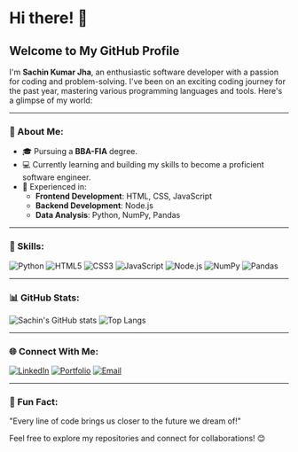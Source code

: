 # Hi there! 👋

## Welcome to My GitHub Profile

I'm **Sachin Kumar Jha**, an enthusiastic software developer with a passion for coding and problem-solving. I've been on an exciting coding journey for the past year, mastering various programming languages and tools. Here's a glimpse of my world:

---

### 🚀 About Me:
- 🎓 Pursuing a **BBA-FIA** degree.
- 💻 Currently learning and building my skills to become a proficient software engineer.
- 🌱 Experienced in:
  - **Frontend Development**: HTML, CSS, JavaScript
  - **Backend Development**: Node.js
  - **Data Analysis**: Python, NumPy, Pandas

---

### 🌟 Skills:
![Python](https://img.shields.io/badge/-Python-3776AB?logo=python&logoColor=white&style=flat-square)
![HTML5](https://img.shields.io/badge/-HTML5-E34F26?logo=html5&logoColor=white&style=flat-square)
![CSS3](https://img.shields.io/badge/-CSS3-1572B6?logo=css3&logoColor=white&style=flat-square)
![JavaScript](https://img.shields.io/badge/-JavaScript-F7DF1E?logo=javascript&logoColor=black&style=flat-square)
![Node.js](https://img.shields.io/badge/-Node.js-339933?logo=node.js&logoColor=white&style=flat-square)
![NumPy](https://img.shields.io/badge/-NumPy-013243?logo=numpy&logoColor=white&style=flat-square)
![Pandas](https://img.shields.io/badge/-Pandas-150458?logo=pandas&logoColor=white&style=flat-square)

---

### 📊 GitHub Stats:
![Sachin's GitHub stats](https://github-readme-stats.vercel.app/api?username=yourusername&show_icons=true&theme=radical)
![Top Langs](https://github-readme-stats.vercel.app/api/top-langs/?username=yourusername&layout=compact&theme=radical)

---

### 🌐 Connect With Me:
[![LinkedIn](https://img.shields.io/badge/-LinkedIn-0077B5?logo=linkedin&logoColor=white&style=flat-square)]([https://www.linkedin.com/in/yourlinkedinprofile](https://www.linkedin.com/in/sachin-kumar-08b732317/))
[![Portfolio](https://img.shields.io/badge/-Portfolio-000?logo=web&logoColor=white&style=flat-square)](https://yourportfolio.com)
[![Email](https://img.shields.io/badge/-Email-D14836?logo=gmail&logoColor=white&style=flat-square)](mailto:youremail@example.com)

---

### 🌈 Fun Fact:
"Every line of code brings us closer to the future we dream of!"

Feel free to explore my repositories and connect for collaborations! 😊
